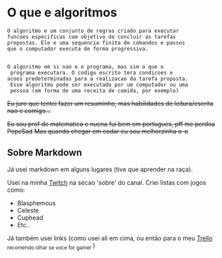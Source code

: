 # **O que e algoritmos**

    O algoritmo e um conjunto de regras criado para executar 
    funcoes especificas com objetivo de concluir as tarefas 
    propostas. Ele e uma sequencia finita de comandos e passos 
    que o computador executa de forma progressiva.


    O algoritmo em si nao e o programa, mas sim o que o
     programa executara. O codigo escrito tera condicoes e 
    acoes predeterminadas para a realizacao da tarefa proposta.
     Esse algoritmo pode ser executado por um computador ou uma 
     pessoa (em forma de uma receita de comida, por exemplo)

~~Eu juro que tentei fazer um resuminho, mas habilidades de leitura/escrita nao e comigo...~~

~~Eu sou prof de matematica e nucna fui bem em portugues, pff me perdoa PepeSad~~
~~Mas quando chegar em codar eu sou melhorzinha o-o~~

## Sobre Markdown

Já usei markdown em alguns lugares (tive que aprender na raça).

Usei na minha [Twitch](https://www.twitch.tv/totallybabywolf) na secao 'sobre' do canal. Criei listas com jogos como:
- Blasphemous
- Celeste
- Cuphead
- Etc..

Já também usei links (como usei ali em cima, ou então para o meu [Trello](https://trello.com/b/ZfOeZVIe/games) <sub> recomendo olhar se voce for gamer </sub>)